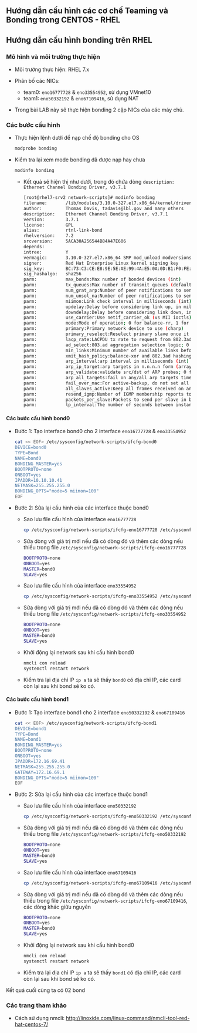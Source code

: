 ## Hướng dẫn cấu hình các cơ chế Teaming và Bonding trong CENTOS - RHEL

## Hướng dẫn cấu hình bonding trên RHEL
### Mô hình và môi trường thực hiện
- Môi trường thực hiện: RHEL 7.x
- Phân bố các NICs:
	- team0: `eno16777728` & `eno33554952`, sử dụng VMnet10 
	- team1: `eno50332192` & `eno67109416`, sử dụng NAT

- Trong bài LAB này sẽ thực hiện bonding 2 cặp NICs của các máy chủ.

### Các bước cấu hình

- Thực hiện lệnh dưới để nạp chế độ bonding cho OS
	```sh
	modprobe bonding
	```
- Kiểm tra lại xem mode bonding đã được nạp hay chưa
	```sh
	modinfo bonding
	```

	- Kết quả sẽ hiện thị như dưới, trong đó chứa dòng `description:    Ethernet Channel Bonding Driver, v3.7.1`

		```sh
		[root@rhel7-srv2 network-scripts]# modinfo bonding
		filename:       /lib/modules/3.10.0-327.el7.x86_64/kernel/drivers/net/bonding/bonding.ko
		author:         Thomas Davis, tadavis@lbl.gov and many others
		description:    Ethernet Channel Bonding Driver, v3.7.1
		version:        3.7.1
		license:        GPL
		alias:          rtnl-link-bond
		rhelversion:    7.2
		srcversion:     5ACA30A256544B84A47E606
		depends:
		intree:         Y
		vermagic:       3.10.0-327.el7.x86_64 SMP mod_unload modversions
		signer:         Red Hat Enterprise Linux kernel signing key
		sig_key:        BC:73:C3:CE:E8:9E:5E:AE:99:4A:E5:0A:0D:B1:F0:FE:E3:FC:09:13
		sig_hashalgo:   sha256
		parm:           max_bonds:Max number of bonded devices (int)
		parm:           tx_queues:Max number of transmit queues (default = 16) (int)
		parm:           num_grat_arp:Number of peer notifications to send on failover event (alias of num_unsol_na) (int)
		parm:           num_unsol_na:Number of peer notifications to send on failover event (alias of num_grat_arp) (int)
		parm:           miimon:Link check interval in milliseconds (int)
		parm:           updelay:Delay before considering link up, in milliseconds (int)
		parm:           downdelay:Delay before considering link down, in milliseconds (int)
		parm:           use_carrier:Use netif_carrier_ok (vs MII ioctls) in miimon; 0 for off, 1 for on (default) (int)
		parm:           mode:Mode of operation; 0 for balance-rr, 1 for active-backup, 2 for balance-xor, 3 for broadcast, 4 for 802.3ad, 5 for balance-tlb, 6 for balance-alb (charp)
		parm:           primary:Primary network device to use (charp)
		parm:           primary_reselect:Reselect primary slave once it comes up; 0 for always (default), 1 for only if speed of primary is better, 2 for only on active slave failure (charp)
		parm:           lacp_rate:LACPDU tx rate to request from 802.3ad partner; 0 for slow, 1 for fast (charp)
		parm:           ad_select:803.ad aggregation selection logic; 0 for stable (default), 1 for bandwidth, 2 for count (charp)
		parm:           min_links:Minimum number of available links before turning on carrier (int)
		parm:           xmit_hash_policy:balance-xor and 802.3ad hashing method; 0 for layer 2 (default), 1 for layer 3+4, 2 for layer 2+3, 3 for encap layer 2+3, 4 for encap layer 3+4 (charp)
		parm:           arp_interval:arp interval in milliseconds (int)
		parm:           arp_ip_target:arp targets in n.n.n.n form (array of charp)
		parm:           arp_validate:validate src/dst of ARP probes; 0 for none (default), 1 for active, 2 for backup, 3 for all (charp)
		parm:           arp_all_targets:fail on any/all arp targets timeout; 0 for any (default), 1 for all (charp)
		parm:           fail_over_mac:For active-backup, do not set all slaves to the same MAC; 0 for none (default), 1 for active, 2 for follow (charp)
		parm:           all_slaves_active:Keep all frames received on an interface by setting active flag for all slaves; 0 for never (default), 1 for always. (int)
		parm:           resend_igmp:Number of IGMP membership reports to send on link failure (int)
		parm:           packets_per_slave:Packets to send per slave in balance-rr mode; 0 for a random slave, 1 packet per slave (default), >1 packets per slave. (int)
		parm:           lp_interval:The number of seconds between instances where the bonding driver sends learning packets to each slaves peer switch. The default is 1. (uint)
		````
#### Các bước cấu hình bond0

- Bước 1: Tạo interface bond0 cho 2 interface `eno16777728` & `eno33554952`
	```sh
	cat << EOF> /etc/sysconfig/network-scripts/ifcfg-bond0
	DEVICE=bond0
	TYPE=Bond
	NAME=bond0
	BONDING_MASTER=yes
	BOOTPROTO=none
	ONBOOT=yes
	IPADDR=10.10.10.41
	NETMASK=255.255.255.0
	BONDING_OPTS="mode=5 miimon=100"
	EOF
	```

- Bước 2: Sửa lại cấu hình của các interface thuộc bond0
	- Sao lưu file cấu hình của interface `eno16777728`
		```sh
		cp /etc/sysconfig/network-scripts/ifcfg-eno16777728 /etc/sysconfig/network-scripts/ifcfg-eno16777728.orig
		```

	- Sửa dòng với giá trị mới nếu đã có dòng đó và thêm các dòng nếu thiếu trong file `/etc/sysconfig/network-scripts/ifcfg-eno16777728`
		```sh
		BOOTPROTO=none
		ONBOOT=yes
		MASTER=bond0
		SLAVE=yes
		```

	- Sao lưu file cấu hình của interface `eno33554952`
		```sh
		cp /etc/sysconfig/network-scripts/ifcfg-eno33554952 /etc/sysconfig/network-scripts/ifcfg-eno33554952.orig
		```

	- Sửa dòng với giá trị mới nếu đã có dòng đó và thêm các dòng nếu thiếu trong file `/etc/sysconfig/network-scripts/ifcfg-eno33554952`
		```sh
		BOOTPROTO=none
		ONBOOT=yes
		MASTER=bond0
		SLAVE=yes
		```

	- Khởi động lại network sau khi cấu hình bond0
		```sh
		nmcli con reload
		systemctl restart network
		```

	- Kiểm tra lại địa chỉ IP `ip a` ta sẽ thấy `bond0` có địa chỉ IP, các card còn lại sau khi bond sẽ ko có.

#### Các bước cấu hình bond1

- Bước 1: Tạo interface bond1 cho 2 interface `eno50332192` & `eno67109416`
	```sh
	cat << EOF> /etc/sysconfig/network-scripts/ifcfg-bond1
	DEVICE=bond1
	TYPE=Bond
	NAME=bond1
	BONDING_MASTER=yes
	BOOTPROTO=none
	ONBOOT=yes
	IPADDR=172.16.69.41
	NETMASK=255.255.255.0
	GATEWAY=172.16.69.1
	BONDING_OPTS="mode=5 miimon=100"
	EOF
	```

- Bước 2: Sửa lại cấu hình của các interface thuộc bond1
	- Sao lưu file cấu hình của interface `eno50332192`
		```sh
		cp /etc/sysconfig/network-scripts/ifcfg-eno50332192 /etc/sysconfig/network-scripts/ifcfg-eno50332192.orig
		```

	- Sửa dòng với giá trị mới nếu đã có dòng đó và thêm các dòng nếu thiếu trong file `/etc/sysconfig/network-scripts/ifcfg-eno50332192`
		```sh
		BOOTPROTO=none
		ONBOOT=yes
		MASTER=bond0
		SLAVE=yes
		```

	- Sao lưu file cấu hình của interface `eno67109416`
		```sh
		cp /etc/sysconfig/network-scripts/ifcfg-eno67109416 /etc/sysconfig/network-scripts/ifcfg-eno67109416.orig
		```

	- Sửa dòng với giá trị mới nếu đã có dòng đó và thêm các dòng nếu thiếu trong file `/etc/sysconfig/network-scripts/ifcfg-eno67109416`, các dòng khác giữu nguyên
		```sh
		BOOTPROTO=none
		ONBOOT=yes
		MASTER=bond0
		SLAVE=yes
		```

	- Khởi động lại network sau khi cấu hình bond0
		```sh
		nmcli con reload
		systemctl restart network
		```

	- Kiểm tra lại địa chỉ IP `ip a` ta sẽ thấy `bond1` có địa chỉ IP, các card còn lại sau khi bond sẽ ko có.


Kết quả cuối cùng ta có 02 bond


### Các trang tham khảo

- Cách sử dụng nmcli: http://linoxide.com/linux-command/nmcli-tool-red-hat-centos-7/